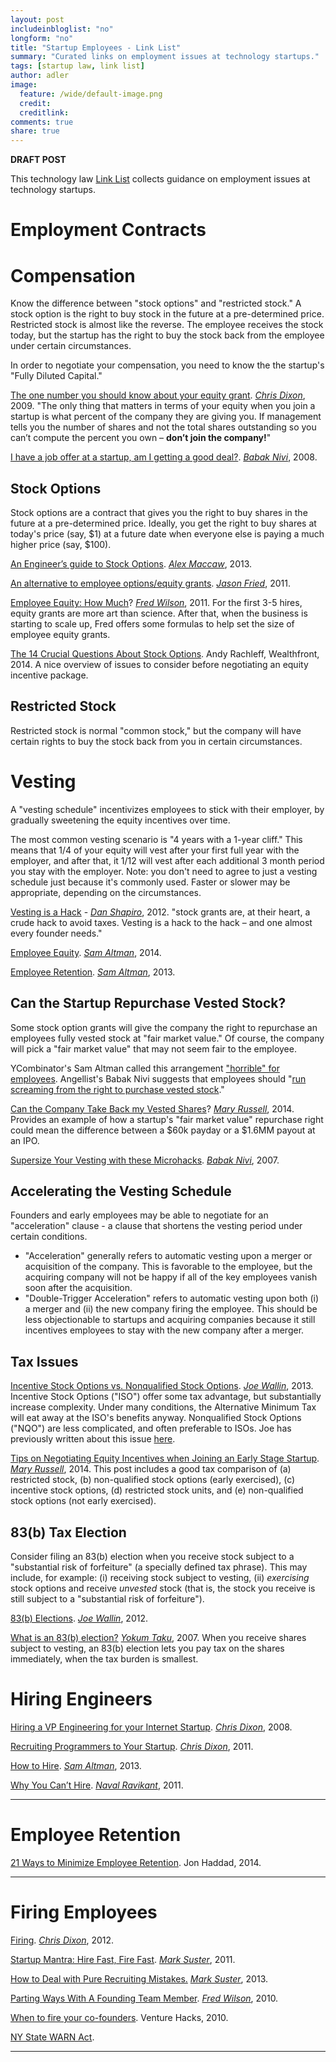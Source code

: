 ```yaml
---
layout: post
includeinbloglist: "no"
longform: "no"
title: "Startup Employees - Link List"
summary: "Curated links on employment issues at technology startups."
tags: [startup law, link list]
author: adler
image:
  feature: /wide/default-image.png
  credit:
  creditlink:
comments: true
share: true
---
```


**DRAFT POST**

<p class="big-text">This technology law <a href="/tags/#link+list">Link List</a> collects guidance on employment issues at technology startups.</p> 







# Employment Contracts


# Compensation 

Know the difference between "stock options" and "restricted stock." A stock option is the right to buy stock in the future at a pre-determined price. Restricted stock is almost like the reverse. The employee receives the stock today, but the startup has the right to buy the stock back from the employee under certain circumstances. 

In order to negotiate your compensation, you need to know the the startup's "Fully Diluted Capital." 

[The one number you should know about your equity grant](http://cdixon.org/2009/08/28/the-one-number-you-should-know-about-your-equity-grant/). [*Chris Dixon*](https://twitter.com/cdixon), 2009. "The only thing that matters in terms of your equity when you join a startup is what percent of the company they are giving you.  If management tells you the number of shares and not the total shares outstanding so you can’t compute the percent you own – **don’t join the company!**"

[I have a job offer at a startup, am I getting a good deal?](http://venturehacks.com/articles/job-offer). [*Babak Nivi*](https://twitter.com/nivi), 2008. 




## Stock Options

Stock options are a contract that gives you the right to buy shares in the future at a pre-determined price. Ideally, you get the right to buy shares at today's price (say, $1) at a future date when everyone else is paying a much higher price (say, $100). 

[An Engineer’s guide to Stock Options](http://blog.alexmaccaw.com/an-engineers-guide-to-stock-options). [*Alex Maccaw*](https://twitter.com/maccaw), 2013. 

[An alternative to employee options/equity grants](https://signalvnoise.com/posts/2987-an-alternative-to-employee-optionsequity-grants). [*Jason Fried*](https://twitter.com/jasonfried), 2011. 

[Employee Equity: How Much](http://avc.com/2010/11/employee-equity-how-much/)? [*Fred Wilson*](https://twitter.com/fredwilson), 2011. For the first 3-5 hires, equity grants are more art than science. After that, when the business is starting to scale up, Fred offers some formulas to help set the size of employee equity grants. 

[The 14 Crucial Questions About Stock Options](https://blog.wealthfront.com/stock-options-14-crucial-questions/). Andy Rachleff, Wealthfront, 2014. A nice overview of issues to consider before negotiating an equity incentive package. 

## Restricted Stock

Restricted stock is normal "common stock," but the company will have certain rights to buy the stock back from you in certain circumstances. 


# Vesting

A "vesting schedule" incentivizes employees to stick with their employer, by gradually sweetening the equity incentives over time.  

The most common vesting scenario is "4 years with a 1-year cliff." This means that 1/4 of your equity will vest after your first full year with the employer, and after that, it 1/12 will vest after each additional 3 month period you stay with the employer. Note: you don't need to agree to just a vesting schedule just because it's commonly used. Faster or slower may be appropriate, depending on the circumstances. 

[Vesting is a Hack](http://www.danshapiro.com/blog/2012/04/vesting-is-a-hack/) - [*Dan Shapiro*](https://twitter.com/danshapiro), 2012. "stock grants are, at their heart, a crude hack to avoid taxes.  Vesting is a hack to the hack – and one almost every founder needs."

[Employee Equity](http://blog.samaltman.com/employee-equity).  [*Sam Altman*](https://twitter.com/sama), 2014. 

[Employee Retention](http://blog.samaltman.com/employee-retention).  [*Sam Altman*](https://twitter.com/sama), 2013. 

## Can the Startup Repurchase Vested Stock? 

Some stock option grants will give the company the right to repurchase an employees fully vested stock at "fair market value." Of course, the company will pick a "fair market value" that may not seem fair to the employee. 

YCombinator's Sam Altman called this arrangement ["horrible" for employees](http://blog.samaltman.com/employee-equity). Angellist's Babak Nivi suggests that employees should "[run screaming from the right to purchase vested stock](http://venturehacks.com/articles/vesting-microhacks)."

[Can the Company Take Back my Vested Shares](http://stockoptioncounsel.com/blog/standards-ownership-canthecomanytakebackmyvestedshares)? [*Mary Russell*](https://twitter.com/StockOptionCnsl), 2014. Provides an example of how a startup's "fair market value" repurchase right could mean the difference between a $60k payday or a $1.6MM payout at an IPO.  


[Supersize Your Vesting with these Microhacks](http://venturehacks.com/articles/vesting-microhacks). [*Babak Nivi*](https://twitter.com/nivi), 2007. 

## Accelerating the Vesting Schedule

Founders and early employees may be able to negotiate for an "acceleration"  clause - a clause that shortens the vesting period under certain conditions.

-  "Acceleration" generally refers to automatic vesting upon a merger or acquisition of the company. This is favorable to the employee, but the acquiring company will not be happy if all of the key employees vanish soon after the acquisition. 
- "Double-Trigger Acceleration" refers to automatic vesting upon both (i) a merger and (ii) the new company firing the employee. This should be less objectionable to startups and acquiring companies because it still incentives employees to stay with the new company after a merger. 



## Tax Issues 

[Incentive Stock Options vs. Nonqualified Stock Options](http://www.startuplawblog.com/2013/05/15/incentive-stock-options-vs-nonqualified-stock-options/).  [*Joe Wallin*](https://twitter.com/joewallin), 2013. Incentive Stock Options ("ISO") offer some tax advantage, but substantially increase complexity. Under many conditions, the Alternative Minimum Tax will eat away at the ISO's benefits anyway. Nonqualified Stock Options ("NQO") are less complicated, and often preferable to ISOs. Joe has previously written about this issue [here](http://www.startuplawblog.com/2010/08/11/top-reasons-nqos-over-isos/). 

[Tips on Negotiating Equity Incentives when Joining an Early Stage Startup](http://stockoptioncounsel.com/blog/joining-an-early-stage-startup-negotiateyour-equity-wisely-with-stock-option-counsel-tips/2014/2/12). [*Mary Russell*](https://twitter.com/StockOptionCnsl), 2014. This post includes a good tax comparison of (a) restricted stock, (b) non-qualified stock options (early exercised), (c) incentive stock options, (d) restricted stock units, and  (e) non-qualified stock options (not early exercised). 


## 83(b) Tax Election 

Consider filing an 83(b) election when you receive stock subject to a "substantial risk of forfeiture" (a specially defined tax phrase). This may include, for example: (i) receiving stock subject to vesting, (ii) *exercising* stock options and receive *unvested* stock (that is, the stock you receive is still subject to a "substantial risk of forfeiture"). 

[83(b) Elections](http://www.startuplawblog.com/section-83b/). [*Joe Wallin*](https://twitter.com/joewallin), 2012. 

[What is an 83(b) election?](http://www.startupcompanylawyer.com/2008/02/15/what-is-an-83b-election/) [*Yokum Taku*](https://twitter.com/Yokum), 2007. When you receive shares subject to vesting, an 83(b) election lets you pay tax on the shares immediately, when the tax burden is smallest. 



# Hiring Engineers

[Hiring a VP Engineering for your Internet Startup](http://cdixon.org/2008/04/17/what-to-look-for-in-hiring-a-vp-engineering-for-your-internet-startup/). [*Chris Dixon*](https://twitter.com/cdixon), 2008. 

[Recruiting Programmers to Your Startup](http://cdixon.org/2011/12/29/recruiting-programmers-to-your-startup/). [*Chris Dixon*](https://twitter.com/cdixon), 2011. 

[How to Hire](http://blog.samaltman.com/how-to-hire).  [*Sam Altman*](https://twitter.com/sama), 2013. 

[Why You Can’t Hire](http://startupboy.com/2011/12/13/why-you-cant-hire/). [*Naval Ravikant*](https://twitter.com/naval), 2011. 

- - - 

# Employee Retention

[21 Ways to Minimize Employee Retention](http://rustyrazorblade.com/2014/09/21-ways-to-minimize-employee-retention/). Jon Haddad, 2014. 

- - - 

# Firing Employees

[Firing](http://cdixon.org/2012/06/20/firing/). [*Chris Dixon*](https://twitter.com/cdixon), 2012. 

[Startup Mantra: Hire Fast, Fire Fast](http://www.bothsidesofthetable.com/2011/05/26/startup-mantra-hire-fast-fire-fast/). [*Mark Suster*](https://twitter.com/msuster), 2011. 

[How to Deal with Pure Recruiting Mistakes.](http://www.bothsidesofthetable.com/2013/11/27/how-to-deal-with-pure-recruiting-mistakes/) [*Mark Suster*](https://twitter.com/msuster), 2013. 

[Parting Ways With A Founding Team Member](http://avc.com/2010/06/parting-ways-with-a-founding-team-member/). [*Fred Wilson*](https://twitter.com/fredwilson), 2010.  

[When to fire your co-founders](http://venturehacks.com/articles/fire-co-founders). Venture Hacks, 2010. 

[NY State WARN Act](http://labor.ny.gov/workforcenypartners/warn/warnportal.shtm). 

 
- - - 

